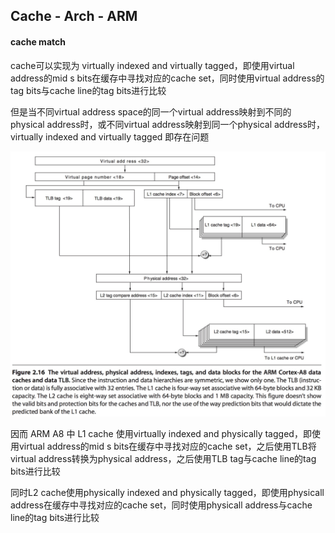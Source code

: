 ## Cache - Arch - ARM


#### cache match

cache可以实现为 virtually indexed and virtually tagged，即使用virtual address的mid s bits在缓存中寻找对应的cache set，同时使用virtual address的tag bits与cache line的tag bits进行比较

但是当不同virtual address space的同一个virtual address映射到不同的physical address时，或不同virtual address映射到同一个physical address时，virtually indexed and virtually tagged 即存在问题


![arm_a8_cache-c](media/16060232257510/15231856060180.jpg)


因而 ARM A8 中 L1 cache 使用virtually indexed and physically tagged，即使用virtual address的mid s bits在缓存中寻找对应的cache set，之后使用TLB将virtual address转换为physical address，之后使用TLB tag与cache line的tag bits进行比较

同时L2 cache使用physically indexed and physically tagged，即使用physicall address在缓存中寻找对应的cache set，同时使用physicall address与cache line的tag bits进行比较
